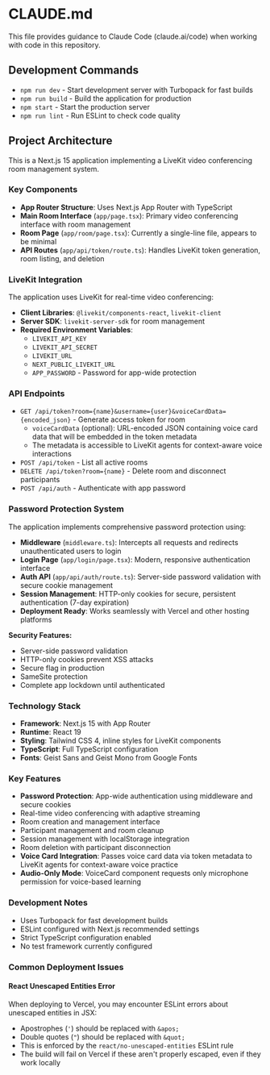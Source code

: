 # CLAUDE.md

This file provides guidance to Claude Code (claude.ai/code) when working with code in this repository.

## Development Commands

- `npm run dev` - Start development server with Turbopack for fast builds
- `npm run build` - Build the application for production
- `npm start` - Start the production server
- `npm run lint` - Run ESLint to check code quality

## Project Architecture

This is a Next.js 15 application implementing a LiveKit video conferencing room management system.

### Key Components

- **App Router Structure**: Uses Next.js App Router with TypeScript
- **Main Room Interface** (`app/page.tsx`): Primary video conferencing interface with room management
- **Room Page** (`app/room/page.tsx`): Currently a single-line file, appears to be minimal
- **API Routes** (`app/api/token/route.ts`): Handles LiveKit token generation, room listing, and deletion

### LiveKit Integration

The application uses LiveKit for real-time video conferencing:

- **Client Libraries**: `@livekit/components-react`, `livekit-client`
- **Server SDK**: `livekit-server-sdk` for room management
- **Required Environment Variables**:
  - `LIVEKIT_API_KEY`
  - `LIVEKIT_API_SECRET` 
  - `LIVEKIT_URL`
  - `NEXT_PUBLIC_LIVEKIT_URL`
  - `APP_PASSWORD` - Password for app-wide protection

### API Endpoints

- `GET /api/token?room={name}&username={user}&voiceCardData={encoded_json}` - Generate access token for room
  - `voiceCardData` (optional): URL-encoded JSON containing voice card data that will be embedded in the token metadata
  - The metadata is accessible to LiveKit agents for context-aware voice interactions
- `POST /api/token` - List all active rooms
- `DELETE /api/token?room={name}` - Delete room and disconnect participants
- `POST /api/auth` - Authenticate with app password

### Password Protection System

The application implements comprehensive password protection using:

- **Middleware** (`middleware.ts`): Intercepts all requests and redirects unauthenticated users to login
- **Login Page** (`app/login/page.tsx`): Modern, responsive authentication interface
- **Auth API** (`app/api/auth/route.ts`): Server-side password validation with secure cookie management
- **Session Management**: HTTP-only cookies for secure, persistent authentication (7-day expiration)
- **Deployment Ready**: Works seamlessly with Vercel and other hosting platforms

**Security Features:**
- Server-side password validation
- HTTP-only cookies prevent XSS attacks
- Secure flag in production
- SameSite protection
- Complete app lockdown until authenticated

### Technology Stack

- **Framework**: Next.js 15 with App Router
- **Runtime**: React 19
- **Styling**: Tailwind CSS 4, inline styles for LiveKit components
- **TypeScript**: Full TypeScript configuration
- **Fonts**: Geist Sans and Geist Mono from Google Fonts

### Key Features

- **Password Protection**: App-wide authentication using middleware and secure cookies
- Real-time video conferencing with adaptive streaming
- Room creation and management interface
- Participant management and room cleanup
- Session management with localStorage integration
- Room deletion with participant disconnection
- **Voice Card Integration**: Passes voice card data via token metadata to LiveKit agents for context-aware voice practice
- **Audio-Only Mode**: VoiceCard component requests only microphone permission for voice-based learning

### Development Notes

- Uses Turbopack for fast development builds
- ESLint configured with Next.js recommended settings
- Strict TypeScript configuration enabled
- No test framework currently configured

### Common Deployment Issues

#### React Unescaped Entities Error
When deploying to Vercel, you may encounter ESLint errors about unescaped entities in JSX:
- Apostrophes (`'`) should be replaced with `&apos;`
- Double quotes (`"`) should be replaced with `&quot;`
- This is enforced by the `react/no-unescaped-entities` ESLint rule
- The build will fail on Vercel if these aren't properly escaped, even if they work locally